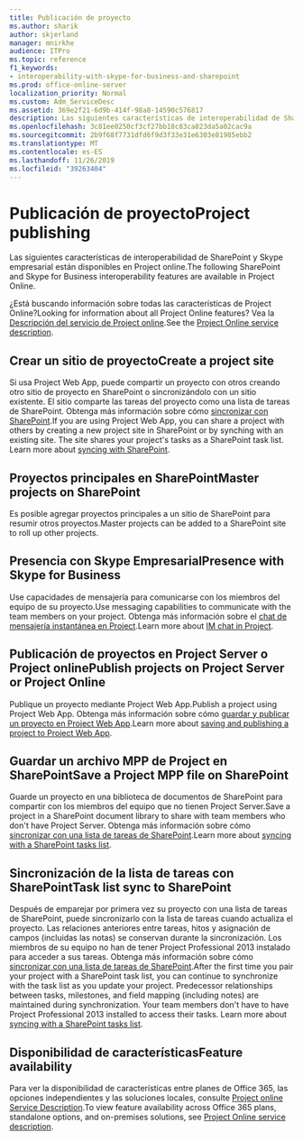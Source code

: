 ```yaml
---
title: Publicación de proyecto
ms.author: sharik
author: skjerland
manager: mnirkhe
audience: ITPro
ms.topic: reference
f1_keywords:
- interoperability-with-skype-for-business-and-sharepoint
ms.prod: office-online-server
localization_priority: Normal
ms.custom: Adm_ServiceDesc
ms.assetid: 369e2f21-6d9b-414f-98a8-14590c576817
description: Las siguientes características de interoperabilidad de SharePoint y Skype empresarial están disponibles en Project online.
ms.openlocfilehash: 3c81ee0250cf3cf27bb18c83ca823da5a02cac9a
ms.sourcegitcommit: 2b9f68f7731dfd6f9d3f33e31e6303e81985ebb2
ms.translationtype: MT
ms.contentlocale: es-ES
ms.lasthandoff: 11/26/2019
ms.locfileid: "39263404"
---
```

# <a name="project-publishing"></a><span data-ttu-id="a3c81-103">Publicación de proyecto</span><span class="sxs-lookup"><span data-stu-id="a3c81-103">Project publishing</span></span>

<span data-ttu-id="a3c81-104">Las siguientes características de interoperabilidad de SharePoint y Skype empresarial están disponibles en Project online.</span><span class="sxs-lookup"><span data-stu-id="a3c81-104">The following SharePoint and Skype for Business interoperability features are available in Project Online.</span></span>
  
<span data-ttu-id="a3c81-105">¿Está buscando información sobre todas las características de Project Online?</span><span class="sxs-lookup"><span data-stu-id="a3c81-105">Looking for information about all Project Online features?</span></span> <span data-ttu-id="a3c81-106">Vea la [Descripción del servicio de Project online](project-online-service-description.md).</span><span class="sxs-lookup"><span data-stu-id="a3c81-106">See the [Project Online service description](project-online-service-description.md).</span></span>
  
## <a name="create-a-project-site"></a><span data-ttu-id="a3c81-107">Crear un sitio de proyecto</span><span class="sxs-lookup"><span data-stu-id="a3c81-107">Create a project site</span></span>

<span data-ttu-id="a3c81-p102">Si usa Project Web App, puede compartir un proyecto con otros creando otro sitio de proyecto en SharePoint o sincronizándolo con un sitio existente. El sitio comparte las tareas del proyecto como una lista de tareas de SharePoint. Obtenga más información sobre cómo [sincronizar con SharePoint](https://go.microsoft.com/fwlink/p/?LinkId=271352).</span><span class="sxs-lookup"><span data-stu-id="a3c81-p102">If you are using Project Web App, you can share a project with others by creating a new project site in SharePoint or by synching with an existing site. The site shares your project's tasks as a SharePoint task list. Learn more about [syncing with SharePoint](https://go.microsoft.com/fwlink/p/?LinkId=271352).</span></span>
  
## <a name="master-projects-on-sharepoint"></a><span data-ttu-id="a3c81-111">Proyectos principales en SharePoint</span><span class="sxs-lookup"><span data-stu-id="a3c81-111">Master projects on SharePoint</span></span>

<span data-ttu-id="a3c81-112">Es posible agregar proyectos principales a un sitio de SharePoint para resumir otros proyectos.</span><span class="sxs-lookup"><span data-stu-id="a3c81-112">Master projects can be added to a SharePoint site to roll up other projects.</span></span> 
  
## <a name="presence-with-skype-for-business"></a><span data-ttu-id="a3c81-113">Presencia con Skype Empresarial</span><span class="sxs-lookup"><span data-stu-id="a3c81-113">Presence with Skype for Business</span></span>

<span data-ttu-id="a3c81-114">Use capacidades de mensajería para comunicarse con los miembros del equipo de su proyecto.</span><span class="sxs-lookup"><span data-stu-id="a3c81-114">Use messaging capabilities to communicate with the team members on your project.</span></span> <span data-ttu-id="a3c81-115">Obtenga más información sobre el [chat de mensajería instantánea en Project](https://go.microsoft.com/fwlink/p/?LinkId=271351).</span><span class="sxs-lookup"><span data-stu-id="a3c81-115">Learn more about [IM chat in Project](https://go.microsoft.com/fwlink/p/?LinkId=271351).</span></span>
  
## <a name="publish-projects-on-project-server-or-project-online"></a><span data-ttu-id="a3c81-116">Publicación de proyectos en Project Server o Project online</span><span class="sxs-lookup"><span data-stu-id="a3c81-116">Publish projects on Project Server or Project Online</span></span>

<span data-ttu-id="a3c81-117">Publique un proyecto mediante Project Web App.</span><span class="sxs-lookup"><span data-stu-id="a3c81-117">Publish a project using Project Web App.</span></span> <span data-ttu-id="a3c81-118">Obtenga más información sobre cómo [guardar y publicar un proyecto en Project Web App](https://go.microsoft.com/fwlink/p/?LinkId=271354).</span><span class="sxs-lookup"><span data-stu-id="a3c81-118">Learn more about [saving and publishing a project to Project Web App](https://go.microsoft.com/fwlink/p/?LinkId=271354).</span></span>
  
## <a name="save-a-project-mpp-file-on-sharepoint"></a><span data-ttu-id="a3c81-119">Guardar un archivo MPP de Project en SharePoint</span><span class="sxs-lookup"><span data-stu-id="a3c81-119">Save a Project MPP file on SharePoint</span></span>

<span data-ttu-id="a3c81-120">Guarde un proyecto en una biblioteca de documentos de SharePoint para compartir con los miembros del equipo que no tienen Project Server.</span><span class="sxs-lookup"><span data-stu-id="a3c81-120">Save a project in a SharePoint document library to share with team members who don't have Project Server.</span></span> <span data-ttu-id="a3c81-121">Obtenga más información sobre cómo [sincronizar con una lista de tareas de SharePoint](https://go.microsoft.com/fwlink/p/?LinkId=271353).</span><span class="sxs-lookup"><span data-stu-id="a3c81-121">Learn more about [syncing with a SharePoint tasks list](https://go.microsoft.com/fwlink/p/?LinkId=271353).</span></span>
  
## <a name="task-list-sync-to-sharepoint"></a><span data-ttu-id="a3c81-122">Sincronización de la lista de tareas con SharePoint</span><span class="sxs-lookup"><span data-stu-id="a3c81-122">Task list sync to SharePoint</span></span>

<span data-ttu-id="a3c81-p106">Después de emparejar por primera vez su proyecto con una lista de tareas de SharePoint, puede sincronizarlo con la lista de tareas cuando actualiza el proyecto. Las relaciones anteriores entre tareas, hitos y asignación de campos (incluidas las notas) se conservan durante la sincronización. Los miembros de su equipo no han de tener Project Professional 2013 instalado para acceder a sus tareas. Obtenga más información sobre cómo [sincronizar con una lista de tareas de SharePoint](https://go.microsoft.com/fwlink/p/?LinkId=271353).</span><span class="sxs-lookup"><span data-stu-id="a3c81-p106">After the first time you pair your project with a SharePoint task list, you can continue to synchronize with the task list as you update your project. Predecessor relationships between tasks, milestones, and field mapping (including notes) are maintained during synchronization. Your team members don't have to have Project Professional 2013 installed to access their tasks. Learn more about [syncing with a SharePoint tasks list](https://go.microsoft.com/fwlink/p/?LinkId=271353).</span></span>
  
## <a name="feature-availability"></a><span data-ttu-id="a3c81-127">Disponibilidad de características</span><span class="sxs-lookup"><span data-stu-id="a3c81-127">Feature availability</span></span>

<span data-ttu-id="a3c81-128">Para ver la disponibilidad de características entre planes de Office 365, las opciones independientes y las soluciones locales, consulte [Project online Service Description](project-online-service-description.md).</span><span class="sxs-lookup"><span data-stu-id="a3c81-128">To view feature availability across Office 365 plans, standalone options, and on-premises solutions, see [Project Online service description](project-online-service-description.md).</span></span>
  

